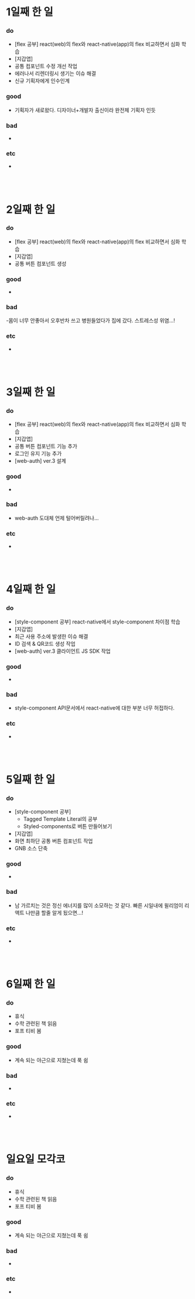 # 1일째 한 일 
### do
- [flex 공부] react(web)의 flex와 react-native(app)의 flex 비교하면서 심화 학습
- [지갑앱] 
 - 공통 컴포넌트 수정 개선 작업
 - 에러나서 리렌더링시 생기는 이슈 해결
- 신규 기획자에게 인수인계

### good
- 기획자가 새로왔다. 디자이너+개발자 출신이라 완전체 기획자 인듯

### bad
- 

### etc
- 

<br /><br />

# 2일째 한 일 
### do
- [flex 공부] react(web)의 flex와 react-native(app)의 flex 비교하면서 심화 학습
- [지갑앱] 
 - 공통 버튼 컴포넌트 생성
 
### good
-

### bad
-몸이 너무 안좋아서 오후반차 쓰고 병원들었다가 집에 갔다. 스트레스성 위염...!

### etc
-

<br /><br />

# 3일째 한 일 
### do
- [flex 공부] react(web)의 flex와 react-native(app)의 flex 비교하면서 심화 학습
- [지갑앱] 
 - 공통 버튼 컴포넌트 기능 추가
 - 로그인 유지 기능 추가
- [web-auth] ver.3 설계

### good
-

### bad
- web-auth 도대체 언제 털어버릴려나...

### etc
-

<br /><br />

# 4일째 한 일 
### do
- [style-component 공부] react-native에서 style-component 차이점 학습
- [지갑앱] 
 - 최근 사용 주소에 발생한 이슈 해결
 - ID 검색 & QR코드 생성 작업
- [web-auth] ver.3 클라이언트 JS SDK 작업


### good
-

### bad
- style-component API문서에서 react-native에 대한 부분 너무 허접하다.

### etc
- 

<br /><br />

# 5일째 한 일 
### do
- [style-component 공부] 
	- Tagged Template Literal의 공부
	- Styled-components로 버튼 만들어보기
- [지갑앱] 
 - 화면 최하단 공통 버튼 컴포넌트 작업
 - GNB 소스 단축

### good
-

### bad
- 남 가르치는 것은 정신 에너지를 많이 소모하는 것 같다. 빠른 시일내에 윌리엄이 리액트 나만큼 할줄 알게 됬으면...!

### etc
- 

<br /><br />

# 6일째 한 일 
### do
- 휴식
- 수학 관련된 책 읽음
- 포프 티비 봄
### good
- 계속 되는 야근으로 지쳤는데 푹 쉼
 
### bad
-

### etc
-

<br /><br />

# 일요일 모각코
### do
- 휴식
- 수학 관련된 책 읽음
- 포프 티비 봄

### good
- 계속 되는 야근으로 지쳤는데 푹 쉼

### bad
- 

### etc
-

<br /><br />
